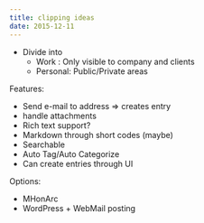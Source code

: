 ```yaml
---
title: clipping ideas
date: 2015-12-11
---
```


- Divide into
  - Work : Only visible to company and clients
  - Personal: Public/Private areas

Features:

- Send e-mail to address => creates entry
- handle attachments
- Rich text support?
- Markdown through short codes (maybe)
- Searchable
- Auto Tag/Auto Categorize
- Can create entries through UI

Options:

- MHonArc
- WordPress + WebMail posting

